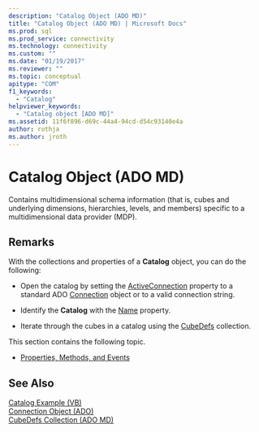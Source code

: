 ```yaml
---
description: "Catalog Object (ADO MD)"
title: "Catalog Object (ADO MD) | Microsoft Docs"
ms.prod: sql
ms.prod_service: connectivity
ms.technology: connectivity
ms.custom: ""
ms.date: "01/19/2017"
ms.reviewer: ""
ms.topic: conceptual
apitype: "COM"
f1_keywords: 
  - "Catalog"
helpviewer_keywords: 
  - "Catalog object [ADO MD]"
ms.assetid: 11f6f896-d69c-44a4-94cd-d54c93140e4a
author: rothja
ms.author: jroth
---
```

# Catalog Object (ADO MD)
Contains multidimensional schema information (that is, cubes and underlying dimensions, hierarchies, levels, and members) specific to a multidimensional data provider (MDP).  
  
## Remarks  
 With the collections and properties of a **Catalog** object, you can do the following:  
  
-   Open the catalog by setting the [ActiveConnection](./activeconnection-property-ado-md.md) property to a standard ADO [Connection](../ado-api/connection-object-ado.md) object or to a valid connection string.  
  
-   Identify the **Catalog** with the [Name](./name-property-ado-md.md) property.  
  
-   Iterate through the cubes in a catalog using the [CubeDefs](./cubedefs-collection-ado-md.md) collection.  
  
 This section contains the following topic.  
  
-   [Properties, Methods, and Events](./catalog-object-properties-methods-and-events-ado-md.md)  
  
## See Also  
 [Catalog Example (VB)](./catalog-example-vb.md)   
 [Connection Object (ADO)](../ado-api/connection-object-ado.md)   
 [CubeDefs Collection (ADO MD)](./cubedefs-collection-ado-md.md)